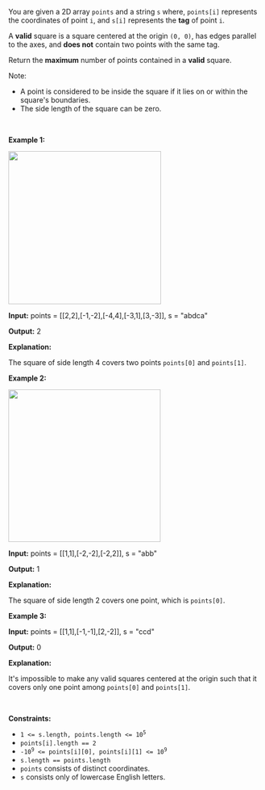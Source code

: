<div class="elfjS" data-track-load="description_content"><p>You are given a 2D<strong> </strong>array <code>points</code> and a string <code>s</code> where, <code>points[i]</code> represents the coordinates of point <code>i</code>, and <code>s[i]</code> represents the <strong>tag</strong> of point <code>i</code>.</p>

<p>A <strong>valid</strong> square is a square centered at the origin <code>(0, 0)</code>, has edges parallel to the axes, and <strong>does not</strong> contain two points with the same tag.</p>

<p>Return the <strong>maximum</strong> number of points contained in a <strong>valid</strong> square.</p>

<p>Note:</p>

<ul>
	<li>A point is considered to be inside the square if it lies on or within the square's boundaries.</li>
	<li>The side length of the square can be zero.</li>
</ul>

<p>&nbsp;</p>
<p><strong class="example">Example 1:</strong></p>

<p><img alt="" src="https://assets.leetcode.com/uploads/2024/03/29/3708-tc1.png" style="width: 303px; height: 303px;"></p>

<div class="example-block">
<p><strong>Input:</strong> <span class="example-io">points = [[2,2],[-1,-2],[-4,4],[-3,1],[3,-3]], s = "abdca"</span></p>

<p><strong>Output:</strong> <span class="example-io">2</span></p>

<p><strong>Explanation:</strong></p>

<p>The square of side length 4 covers two points <code>points[0]</code> and <code>points[1]</code>.</p>
</div>

<p><strong class="example">Example 2:</strong></p>

<p><img alt="" src="https://assets.leetcode.com/uploads/2024/03/29/3708-tc2.png" style="width: 302px; height: 302px;"></p>

<div class="example-block">
<p><strong>Input:</strong> <span class="example-io">points = [[1,1],[-2,-2],[-2,2]], s = "abb"</span></p>

<p><strong>Output:</strong> <span class="example-io">1</span></p>

<p><strong>Explanation:</strong></p>

<p>The square of side length 2 covers one point, which is <code>points[0]</code>.</p>
</div>

<p><strong class="example">Example 3:</strong></p>

<div class="example-block">
<p><strong>Input:</strong> <span class="example-io">points = [[1,1],[-1,-1],[2,-2]], s = "ccd"</span></p>

<p><strong>Output:</strong> <span class="example-io">0</span></p>

<p><strong>Explanation:</strong></p>

<p>It's impossible to make any valid squares centered at the origin such that it covers only one point among <code>points[0]</code> and <code>points[1]</code>.</p>
</div>

<p>&nbsp;</p>
<p><strong>Constraints:</strong></p>

<ul>
	<li><code>1 &lt;= s.length, points.length &lt;= 10<sup>5</sup></code></li>
	<li><code>points[i].length == 2</code></li>
	<li><code>-10<sup>9</sup> &lt;= points[i][0], points[i][1] &lt;= 10<sup>9</sup></code></li>
	<li><code>s.length == points.length</code></li>
	<li><code>points</code> consists of distinct coordinates.</li>
	<li><code>s</code> consists only of lowercase English letters.</li>
</ul>
</div>
